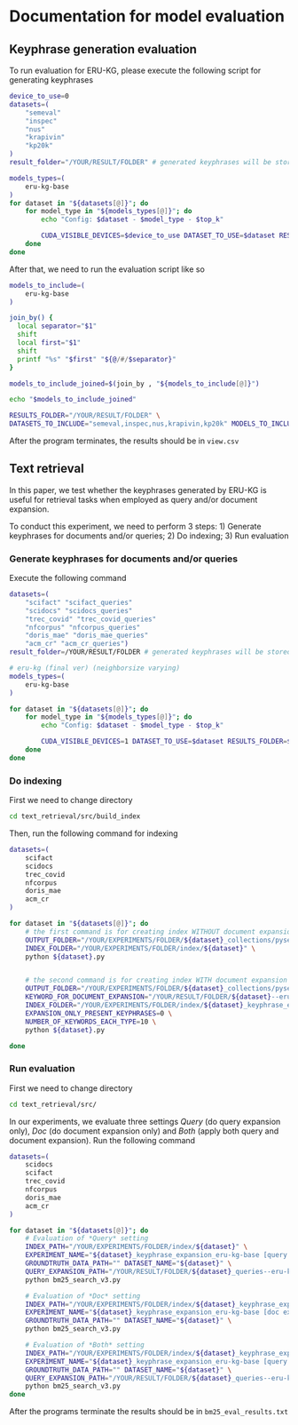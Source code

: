 # Documentation for model evaluation

## Keyphrase generation evaluation

To run evaluation for ERU-KG, please execute the following script for generating keyphrases

```bash
device_to_use=0
datasets=(
    "semeval" 
    "inspec" 
    "nus" 
    "krapivin" 
    "kp20k" 
)
result_folder="/YOUR/RESULT/FOLDER" # generated keyphrases will be stored here

models_types=(
    eru-kg-base
)
for dataset in "${datasets[@]}"; do
    for model_type in "${models_types[@]}"; do
        echo "Config: $dataset - $model_type - $top_k"

        CUDA_VISIBLE_DEVICES=$device_to_use DATASET_TO_USE=$dataset RESULTS_FOLDER=$result_folder MODEL_TO_USE=$model_type python run_keyphrase_prediction_batch.py
    done
done
```


After that, we need to run the evaluation script like so

```bash
models_to_include=(
    eru-kg-base
)

join_by() {
  local separator="$1"
  shift
  local first="$1"
  shift
  printf "%s" "$first" "${@/#/$separator}"
}

models_to_include_joined=$(join_by , "${models_to_include[@]}")

echo "$models_to_include_joined"

RESULTS_FOLDER="/YOUR/RESULT/FOLDER" \
DATASETS_TO_INCLUDE="semeval,inspec,nus,krapivin,kp20k" MODELS_TO_INCLUDE=$models_to_include_joined python view_kg_experiment_results.py
```

After the program terminates, the results should be in `view.csv`


## Text retrieval

In this paper, we test whether the keyphrases generated by ERU-KG is useful for retrieval tasks when employed as query and/or document expansion.

To conduct this experiment, we need to perform 3 steps: 1) Generate keyphrases for documents and/or queries; 2) Do indexing; 3) Run evaluation

### Generate keyphrases for documents and/or queries
Execute the following command

```bash
datasets=(
    "scifact" "scifact_queries"
    "scidocs" "scidocs_queries"
    "trec_covid" "trec_covid_queries"
    "nfcorpus" "nfcorpus_queries"
    "doris_mae" "doris_mae_queries"
    "acm_cr" "acm_cr_queries")
result_folder=/YOUR/RESULT/FOLDER # generated keyphrases will be stored here

# eru-kg (final ver) (neighborsize varying)
models_types=(
    eru-kg-base
)

for dataset in "${datasets[@]}"; do
    for model_type in "${models_types[@]}"; do
        echo "Config: $dataset - $model_type - $top_k"

        CUDA_VISIBLE_DEVICES=1 DATASET_TO_USE=$dataset RESULTS_FOLDER=$result_folder MODEL_TO_USE=$model_type python run_keyphrase_prediction_batch.py
    done
done
```

### Do indexing
First we need to change directory


```bash
cd text_retrieval/src/build_index
```


Then, run the following command for indexing
```bash
datasets=(
    scifact
    scidocs
    trec_covid
    nfcorpus
    doris_mae
    acm_cr
)

for dataset in "${datasets[@]}"; do
    # the first command is for creating index WITHOUT document expansion (this is necessary for evaluating the setting where only query expansion is employed)
    OUTPUT_FOLDER="/YOUR/EXPERIMENTS/FOLDER/${dataset}_collections/pyserini_formatted_collection" \
    INDEX_FOLDER="/YOUR/EXPERIMENTS/FOLDER/index/${dataset}" \
    python ${dataset}.py


    # the second command is for creating index WITH document expansion
    OUTPUT_FOLDER="/YOUR/EXPERIMENTS/FOLDER/${dataset}_collections/pyserini_formatted_collection_eru-kg-base" \
    KEYWORD_FOR_DOCUMENT_EXPANSION="/YOUR/RESULT/FOLDER/${dataset}--eru-kg-base.json" \
    INDEX_FOLDER="/YOUR/EXPERIMENTS/FOLDER/index/${dataset}_keyphrase_expansion_eru-kg-base" \
    EXPANSION_ONLY_PRESENT_KEYPHRASES=0 \
    NUMBER_OF_KEYWORDS_EACH_TYPE=10 \
    python ${dataset}.py

done
```

### Run evaluation

First we need to change directory


```bash
cd text_retrieval/src/
```

In our experiments, we evaluate three settings *Query* (do query expansion only), *Doc* (do document expansion only) and *Both* (apply both query and document expansion). Run the following command

```bash
datasets=(
    scidocs
    scifact
    trec_covid
    nfcorpus
    doris_mae
    acm_cr
)

for dataset in "${datasets[@]}"; do
    # Evaluation of *Query* setting
    INDEX_PATH="/YOUR/EXPERIMENTS/FOLDER/index/${dataset}" \
    EXPERIMENT_NAME="${dataset}_keyphrase_expansion_eru-kg-base [query expansion]" \
    GROUNDTRUTH_DATA_PATH="" DATASET_NAME="${dataset}" \
    QUERY_EXPANSION_PATH="/YOUR/RESULT/FOLDER/${dataset}_queries--eru-kg-base.json" \
    python bm25_search_v3.py

    # Evaluation of *Doc* setting
    INDEX_PATH="/YOUR/EXPERIMENTS/FOLDER/index/${dataset}_keyphrase_expansion_eru-kg-base" \
    EXPERIMENT_NAME="${dataset}_keyphrase_expansion_eru-kg-base [doc expansion]" \
    GROUNDTRUTH_DATA_PATH="" DATASET_NAME="${dataset}" \
    python bm25_search_v3.py

    # Evaluation of *Both* setting
    INDEX_PATH="/YOUR/EXPERIMENTS/FOLDER/index/${dataset}_keyphrase_expansion_eru-kg-base" \
    EXPERIMENT_NAME="${dataset}_keyphrase_expansion_eru-kg-base [query + doc expansion]" \
    GROUNDTRUTH_DATA_PATH="" DATASET_NAME="${dataset}" \
    QUERY_EXPANSION_PATH="/YOUR/RESULT/FOLDER/${dataset}_queries--eru-kg-base.json" \
    python bm25_search_v3.py
done
```

After the programs terminate the results should be in `bm25_eval_results.txt`